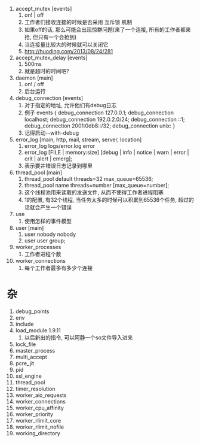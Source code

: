 1. accept_mutex [events]
	1. on! | off
	2. 工作者们接收连接的时候是否采用 互斥锁 机制
	3. 如果off的话, 那么可能会出现惊群问题(来了一个连接, 所有的工作者都来抢, 但只有一个会抢到)
	4. 当连接量比较大的时候就可以关闭它
	5. http://huoding.com/2013/08/24/281
2. accept_mutex_delay [events]
	1. 500ms
	2. 就是超时的时间吧?
3. daemon [main]
	1. on! / off
	2. 后台运行
4. debug_connection [events]
	1. 对于指定的地址, 允许他们有debug日志
	2. 例子 
			events {
			debug_connection 127.0.0.1;
			debug_connection localhost;
			debug_connection 192.0.2.0/24;
			debug_connection ::1;
			debug_connection 2001:0db8::/32;
			debug_connection unix:
			}
	3. 记得启动--with-debug
5. error_log [main, http, mail, stream, server, location]
	1. error_log logs/error.log error
	2. error_log [FILE | memory:size] [debug | info | notice | warn | error | crit | alert | emerg];
	3. 表示要井错误日志记录到哪里
6. thread_pool [main]
	1. thread_pool default threads=32 max_queue=65536;
	2. thread_pool name threads=number [max_queue=number];
	3. 这个线程池用来读取的发送文件, 从而不使得工作者进程阻塞	
	4. 1的配置, 有32个线程, 当任务太多的时候可以积累到65536个任务, 超过的话就会产生一个错误
7. use
	1. 使用怎样的事件模型
8. user [main]
	1. user nobody nobody
	2. user user group;
9. worker_processes
	1. 工作者进程个数
10. worker_connections
	1. 每个工作者最多有多少个连接

# 杂 #
1. debug_points
2. env
3. include
4. load_module 1.9.11
	1. 以后新出的指令, 可以阿静一个so文件导入进来
5. lock_file
6. master_process
7. multi_accept
8. pcre_jit
9. pid
10. ssl_engine
11. thread_pool
12. timer_resolution
13. worker_aio_requests
14. worker_connections
15. worker_cpu_affinity
16. worker_priority
18. worker_rlimit_core
19. worker_rlimit_nofile
20. working_directory